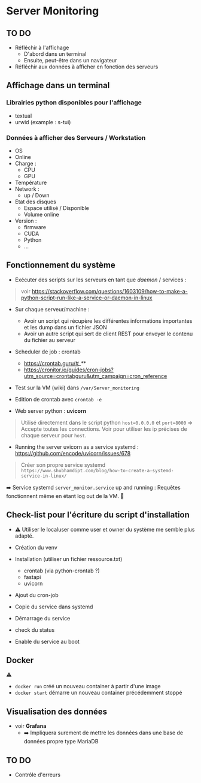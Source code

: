# Server Monitoring

## TO DO   
- Réfléchir à l'affichage 
  - D'abord dans un terminal  
  - Ensuite, peut-être dans un navigateur  
- Réfléchir aux données à afficher en fonction des serveurs  

## Affichage dans un terminal  

### Librairies python disponibles pour l'affichage  
- textual  
- urwid (example : s-tui)  

### Données à afficher des Serveurs / Workstation
- OS
- Online  
- Charge :
  - CPU
  - GPU    
- Température  
- Network :  
  - up / Down
- Etat des disques  
  - Espace utilisé / Disponible  
  - Volume online
- Version :  
  - firmware  
  - CUDA  
  - Python  
  - ...     

  
## Fonctionnement du système   
- Exécuter des scripts sur les serveurs en tant que *daemon* / services :  
> voir  https://stackoverflow.com/questions/1603109/how-to-make-a-python-script-run-like-a-service-or-daemon-in-linux  

- Sur chaque serveur/machine :  
  - Avoir un script qui récupère les différentes informations importantes et les dump dans un fichier JSON  
  - Avoir un autre script qui sert de client REST pour envoyer le contenu du fichier au serveur  

- Scheduler de job : crontab  
  - https://crontab.guru/#*_*_*_*  
  - https://cronitor.io/guides/cron-jobs?utm_source=crontabguru&utm_campaign=cron_reference  

- Test sur la VM (wiki) dans `/var/Server_monitoring`  
- Edition de crontab avec `crontab -e`  

- Web server python : __uvicorn__
> Utilisé directement dans le script python 
> `host=0.0.0.0` et `port=8000` => Accepte toutes les connections. Voir pour utiliser les ip précises de chaque serveur pour `host`.  
  
- Running the server uvicorn as a service systemd : https://github.com/encode/uvicorn/issues/678
> Créer son propre service systemd `https://www.shubhamdipt.com/blog/how-to-create-a-systemd-service-in-linux/`

:arrow_right: Service systemd `server_monitor.service` up and running : Requêtes fonctionnent même en étant log out de la VM. :tada:

## Check-list pour l'écriture du script d'installation  
- :warning: Utiliser le localuser comme user et owner du système me semble plus adapté.

- Création du venv

- Installation (utiliser un fichier ressource.txt)  
  - crontab (via python-crontab ?)
  - fastapi 
  - uvicorn  
  
- Ajout du cron-job  

- Copie du service dans systemd 
- Démarrage du service 
- check du status 
- Enable du service au boot  

## Docker  
:warning:  
- `docker run` créé un nouveau container à partir d'une image  
- `docker start` démarre un nouveau container précédemment stoppé

## Visualisation des données  
- voir __Grafana__  
  - :arrow_right: Impliquera surement de mettre les données dans une base de données propre type MariaDB


## TO DO   
- Contrôle d'erreurs